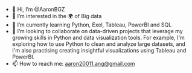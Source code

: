 - 👋 Hi, I’m @AaronBGZ
- 👀 I’m interested in the 🌍 of Big data
- 🌱 I’m currently learning Python, Exel, Tableau, PowerBI and SQL
- 💞️ I’m looking to collaborate on data-driven projects that leverage my growing skills in Python and data visualization tools. For example, I'm exploring how to use Python to clean and analyze large datasets, and I'm also practising creating insightful visualizations using Tableau and PowerBI.
- 📫 How to reach me: aaron20011.ang@gmail.com
